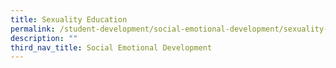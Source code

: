 ```yaml
---
title: Sexuality Education
permalink: /student-development/social-emotional-development/sexuality-education/
description: ""
third_nav_title: Social Emotional Development
---
```

